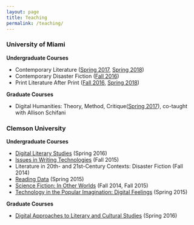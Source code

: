 ```yaml
---
layout: page
title: Teaching
permalink: /teaching/
---
```

### University of Miami

**Undergraduate Courses**

- Contemporary Literature ([Spring 2017](https://lindsaythomas.net/eng380s17), [Spring 2018](https://lindsaythomas.net/eng380s18))
- Contemporary Disaster Fiction ([Fall 2016](https://lindsaythomas.net/eng210h))
- Print Literature After Print ([Fall 2016](https://lindsaythomas.net/eng495f), [Spring 2018](https://lindsaythomas.net/eng380s18))

**Graduate Courses**

- Digital Humanities: Theory, Method, Critique([Spring 2017](https://lindsaythomas.net/mll621)), co-taught with Allison Schifani

### Clemson University

**Undergraduate Courses**

- [Digital Literary Studies](https://lindsaythomas.net/engl4590/) (Spring 2016)
- [Issues in Writing Technologies](https://lindsaythomas.net/engl4600/) (Fall 2015)
- Literature in 20th- and 21st-Century Contexts: Disaster Fiction (Fall 2014)
- [Reading Data](https://lindsaythomas.net/hon2210/) (Spring 2015)
- [Science Fiction: In Other Worlds](https://lindsaythomas.net/engl3560/) (Fall 2014, Fall 2015)
- [Technology in the Popular Imagination: Digital Feelings](https://lindsaythomas.net/engl3490/) (Spring 2015)

**Graduate Courses**

- [Digital Approaches to Literary and Cultural Studies](https://lindsaythomas.net/engl8120/) (Spring 2016)
